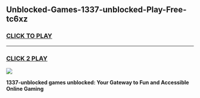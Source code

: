 
## Unblocked-Games-1337-unblocked-Play-Free-tc6xz
<h3>
<a href="https://premium76.site?title=1337-unblocked&ref=18A1">CLICK TO PLAY</a></h3>
<hr>

<h3>
<a href="https://premium76.site?title=1337-unblocked&ref=18A1">CLICK 2 PLAY</a>
  
</h3>

<a href="https://premium76.site?title=1337-unblocked&ref=18A1"><img src="https://clearcache.store/games.png"></a>


**1337-unblocked games unblocked: Your Gateway to Fun and Accessible Online Gaming**
